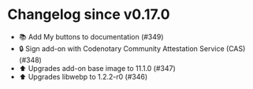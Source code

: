 # Changelog since v0.17.0
- 📚 Add My buttons to documentation (#349) 
- 🔒 Sign add-on with Codenotary Community Attestation Service (CAS) (#348) 
- ⬆️ Upgrades add-on base image to 11.1.0 (#347) 
- ⬆️ Upgrades libwebp to 1.2.2-r0 (#346) 
